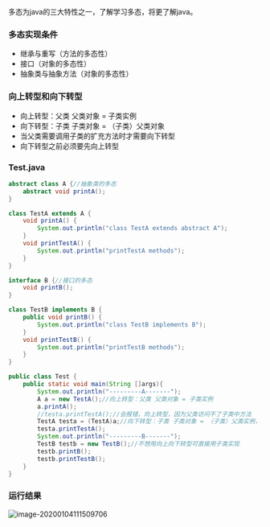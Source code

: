 多态为java的三大特性之一，了解学习多态，将更了解java。

### 多态实现条件

-   继承与重写（方法的多态性）
-   接口（对象的多态性）
-   抽象类与抽象方法（对象的多态性）

### 向上转型和向下转型

-   向上转型：父类 父类对象 = 子类实例
-   向下转型：子类 子类对象 = （子类）父类对象
-   当父类需要调用子类的扩充方法时才需要向下转型
-   向下转型之前必须要先向上转型

### Test.java

```java
abstract class A {//抽象类的多态
    abstract void printA();
}

class TestA extends A {
    void printA() {
        System.out.println("class TestA extends abstract A");
    }
    void printTestA() {
        System.out.println("printTestA methods");
    }
}

interface B {//接口的多态
    void printB();
}

class TestB implements B {
    public void printB() {
        System.out.println("class TestB implements B");
    }
    void printTestB() {
        System.out.println("printTestB methods");
    }
}

public class Test {
    public static void main(String []args){
        System.out.println("---------A-------");
        A a = new TestA();//向上转型：父类 父类对象 = 子类实例
        a.printA();
        //testa.printTestA();//会报错，向上转型，因为父类访问不了子类中方法
        TestA testa = (TestA)a;//向下转型：子类 子类对象 = （子类）父类实例，向下转型和向上转型是一体的
        testa.printTestA();
        System.out.println("---------B-------");
        TestB testb = new TestB();//不想用向上向下转型可直接用子类实现
        testb.printB();                                                                                                                                                                                      
        testb.printTestB();
    }
}
```

### 运行结果

![image-20200104111509706](/home/jzzh/.config/Typora/typora-user-images/image-20200104111509706.png)